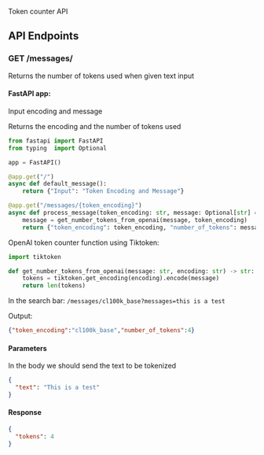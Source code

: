 Token counter API

## API Endpoints

### GET /messages/
Returns the number of tokens used when given text input

#### FastAPI app:

Input encoding and message

Returns the encoding and the number of tokens used

```python
from fastapi import FastAPI
from typing  import Optional

app = FastAPI()

@app.get("/")
async def default_message():
    return {"Input": "Token Encoding and Message"}

@app.get("/messages/{token_encoding}")
async def process_message(token_encoding: str, message: Optional[str] = None):
    message = get_number_tokens_from_openai(message, token_encoding)
    return {"token_encoding": token_encoding, "number_of_tokens": message}

```

OpenAI token counter function using Tiktoken:

```python
import tiktoken

def get_number_tokens_from_openai(message: str, encoding: str) -> str:
    tokens = tiktoken.get_encoding(encoding).encode(message)
    return len(tokens)
```

In the search bar:
`/messages/cl100k_base?messages=this is a test`

Output:
```json
{"token_encoding":"cl100k_base","number_of_tokens":4}
```

#### Parameters

In the body we should send the text to be tokenized

```json
{
  "text": "This is a test"
}
```

#### Response

```json
{
  "tokens": 4
}
```
